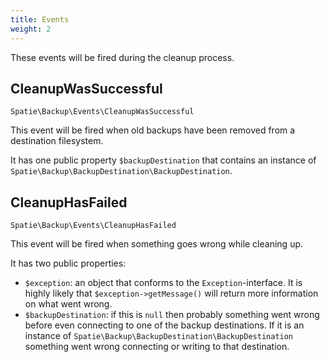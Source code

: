 ```yaml
---
title: Events
weight: 2
---
```


These events will be fired during the cleanup process.

## CleanupWasSuccessful

`Spatie\Backup\Events\CleanupWasSuccessful`

This event will be fired when old backups have been removed from a destination filesystem.

It has one public property `$backupDestination` that contains an instance of `Spatie\Backup\BackupDestination\BackupDestination`.

## CleanupHasFailed

`Spatie\Backup\Events\CleanupHasFailed`

This event will be fired when something goes wrong while cleaning up. 

It has two public properties:

- `$exception`: an object that conforms to the `Exception`-interface. It is highly likely that `$exception->getMessage()` will return more information on what went wrong.
- `$backupDestination`: if this is `null` then probably something went wrong before even connecting to one of the backup destinations. If it is an instance of `Spatie\Backup\BackupDestination\BackupDestination` something went wrong connecting or
writing to that destination.
